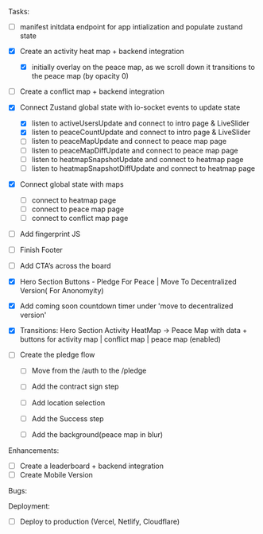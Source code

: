 Tasks:
- [ ] manifest initdata endpoint for app intialization and populate zustand state
- [X] Create an activity heat map + backend integration
    - [X] initially overlay on the peace map, as we scroll down it transitions to the peace map (by opacity 0)
- [ ] Create a conflict map + backend integration
- [x] Connect Zustand global state with io-socket events to update state
    - [X] listen to activeUsersUpdate and connect to intro page & LiveSlider
    - [X] listen to peaceCountUpdate and connect to intro page & LiveSlider
    - [ ] listen to peaceMapUpdate and connect to peace map page
    - [ ] listen to peaceMapDiffUpdate and connect to peace map page
    - [ ] listen to heatmapSnapshotUpdate and connect to heatmap page
    - [ ] listen to heatmapSnapshotDiffUpdate and connect to heatmap page
- [X] Connect global state with maps
    - [ ] connect to heatmap page
    - [ ] connect to peace map page
    - [ ] connect to conflict map page
- [ ] Add fingerprint JS
- [ ] Finish Footer
- [ ] Add CTA’s across the board
- [X] Hero Section Buttons - Pledge For Peace | Move To Decentralized Version( For Anonomyity)
- [X] Add coming soon countdown timer under 'move to decentralized version'
- [X] Transitions: Hero Section Activity HeatMap -> Peace Map with data + buttons for activity map | conflict map | peace map (enabled)

- [ ] Create the pledge flow
    - [ ] Move from the /auth to the /pledge
    - [ ] Add the contract sign step
    - [ ] Add location selection
    - [ ] Add the Success step
    - [ ] Add the background(peace map in blur)


Enhancements:
- [ ] Create a leaderboard + backend integration
- [ ] Create Mobile Version

Bugs:

Deployment:
- [ ] Deploy to production (Vercel, Netlify, Cloudflare)
